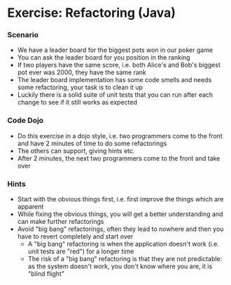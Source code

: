 # Exercise: Refactoring (Java)

### Scenario
- We have a leader board for the biggest pots won in our poker game
- You can ask the leader board for you position in the ranking
- If two players have the same score, i.e. both Alice's and Bob's biggest pot ever was 2000, they have the same rank
- The leader board implementation has some code smells and needs some refactoring, your task is to clean it up
- Luckily there is a solid suite of unit tests that you can run after each change to see if it still works as expected

### Code Dojo
- Do this exercise in a dojo style, i.e. two programmers come to the front and have 2 minutes of time to do some refactorings
- The others can support, giving hints etc.
- After 2 minutes, the next two programmers come to the front and take over

### Hints
- Start with the obvious things first, i.e. first improve the things which are apparent
- While fixing the obvious things, you will get a better understanding and can make further refactorings
- Avoid "big bang" refactorings, often they lead to nowhere and then you have to revert completely and start over
  - A "big bang" refactoring is when the application doesn't work (i.e. unit tests are "red") for a longer time
  - The risk of a "big bang" refactoring is that they are not predictable: as the system doesn't work, you don't know where you are, it is "blind flight" 